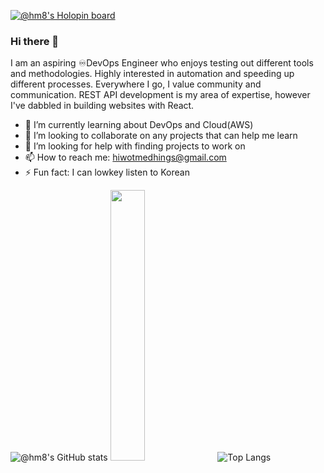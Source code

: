 [![@hm8's Holopin board](https://holopin.me/hm8)](https://holopin.io/@hm8)

### Hi there 👋

I am an aspiring ♾DevOps Engineer who enjoys testing out different tools and methodologies. Highly interested in automation and speeding up different processes. Everywhere I go, I value community and communication. REST API development is my area of expertise, however I've dabbled in building websites with React.

- 🌱 I’m currently learning about DevOps and Cloud(AWS)
- 👯 I’m looking to collaborate on any projects that can help me learn
- 🤔 I’m looking for help with finding projects to work on
- 📫 How to reach me: hiwotmedhings@gmail.com
- ⚡ Fun fact: I can lowkey listen to Korean

![@hm8's GitHub stats](https://github-readme-stats.vercel.app/api?username=hm-8&hide=stars,issues&count_private=true&show_icons=true&theme=transparent&layout=compact&card_width=33.3%) <img src="https://github-readme-streak-stats.herokuapp.com/?user=hm-8&theme=transparent" width="33.3%" > ![Top Langs](https://github-readme-stats.vercel.app/api/top-langs/?username=hm-8&layout=compact&card_width=33.3%)


